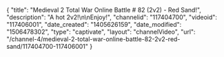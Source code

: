 {
    "title": "Medieval 2 Total War Online Battle # 82 (2v2) - Red Sand!",
    "description": "A hot 2v2!\n\nEnjoy!",
    "channelid": "117404700",
    "videoid": "117406001",
    "date_created": "1405626159",
    "date_modified": "1506478302",
    "type": "captivate",
    "layout": "channelVideo",
    "url": "\/channel-4\/medieval-2-total-war-online-battle-82-2v2-red-sand\/117404700-117406001"
}